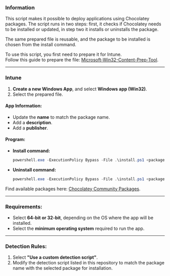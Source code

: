 ### **Information**  

This script makes it possible to deploy applications using Chocolatey packages. The script runs in two steps: first, it checks if Chocolatey needs to be installed or updated, in step two it installs or uninstalls the package.  

The same prepared file is reusable, and the package to be installed is chosen from the install command.  

To use this script, you first need to prepare it for Intune.  
Follow this guide to prepare the file: [Microsoft-Win32-Content-Prep-Tool](https://github.com/microsoft/Microsoft-Win32-Content-Prep-Tool).  

---

### **Intune**  

1. **Create a new Windows App**, and select **Windows app (Win32)**.  
2. Select the prepared file.  

#### **App Information:**  
- Update the **name** to match the package name.  
- Add a **description**.  
- Add a **publisher**.  

#### **Program:**  
- **Install command:**  
  ```powershell
  powershell.exe -ExecutionPolicy Bypass -File .\install.ps1 <package>
  ```  
- **Uninstall command:**  
  ```powershell
  powershell.exe -ExecutionPolicy Bypass -File .\install.ps1 <package> uninstall
  ```  
Find available packages here: [Chocolatey Community Packages](https://community.chocolatey.org/packages).  

---

### **Requirements:**  
- Select **64-bit or 32-bit**, depending on the OS where the app will be installed.  
- Select the **minimum operating system** required to run the app.  

---

### **Detection Rules:**  
1. Select **"Use a custom detection script"**.  
2. Modify the detection script listed in this repository to match the package name with the selected package for installation.  
